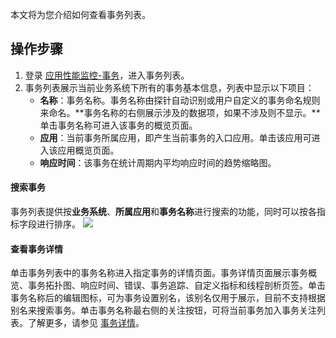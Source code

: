 本文将为您介绍如何查看事务列表。

## 操作步骤



1. 登录 [应用性能监控-事务](https://console.cloud.tencent.com/monitor/tapm/action/list)，进入事务列表。
2. 事务列表展示当前业务系统下所有的事务基本信息，列表中显示以下项目：
	- **名称**：事务名称。事务名称由探针自动识别或用户自定义的事务命名规则来命名。**事务名称的右侧展示涉及的数据项，如果不涉及则不显示。**单击事务名称可进入该事务的概览页面。
	- **应用**：当前事务所属应用，即产生当前事务的入口应用。单击该应用可进入该应用概览页面。
	- **响应时间**：该事务在统计周期内平均响应时间的趋势缩略图。

#### 搜索事务
事务列表提供按**业务系统**、**所属应用**和**事务名称**进行搜索的功能，同时可以按各指标字段进行排序。
![](https://main.qcloudimg.com/raw/41dfae7f838ce7aeb9c21becc7959485.png)

#### 查看事务详情
单击事务列表中的事务名称进入指定事务的详情页面。事务详情页面展示事务概览、事务拓扑图、响应时间、错误、事务追踪、自定义指标和线程剖析页签。单击事务名称后的编辑图标，可为事务设置别名，该别名仅用于展示，目前不支持根据别名来搜索事务。单击事务名称最右侧的关注按钮，可将当前事务加入事务关注列表。了解更多，请参见 [事务详情](https://cloud.tencent.com/document/product/1349/52252)。

